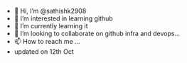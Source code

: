 - 👋 Hi, I’m @sathishk2908
- 👀 I’m interested in learning github 
- 🌱 I’m currently learning it
- 💞️ I’m looking to collaborate on github infra and devops...
- 📫 How to reach me ...
- updated on 12th Oct

<!---
sathishk2908/sathishk2908 is a ✨ special ✨ repository because its `README.md` (this file) appears on your GitHub profile.
You can click the Preview link to take a look at your changes.
--->

